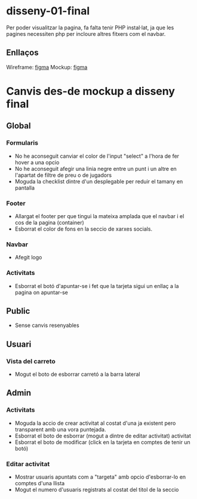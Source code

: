 # disseny-01-final

Per poder visualitzar la pagina, fa falta tenir PHP instal·lat, ja que les pagines necessiten php per incloure altres fitxers com el navbar.
## Enllaços
Wireframe: [figma](https://www.figma.com/file/Eohc1qXOZqw8IQNMXRyoR1/Practica-Final-Disseny?t=bARTFKtD1qkyLkkD-1)
Mockup: [figma](https://www.figma.com/file/SBfDZwlBGPne3Pp2kDnDXd/Practica-Final-Disseny-Mockup?t=bARTFKtD1qkyLkkD-1)

# Canvis des-de mockup a disseny final
## Global
### Formularis
- No he aconseguit canviar el color de l'input "select" a l'hora de fer hover a una opcio
- No he aconseguit afegir una linia negre entre un punt i un altre en l'apartat de filtre de preu o de jugadors
- Moguda la checklist dintre d'un desplegable per reduir el tamany en pantalla
### Footer
- Allargat el footer per que tingui la mateixa amplada que el navbar i el cos de la pagina (container)
- Esborrat el color de fons en la seccio de xarxes socials.

### Navbar
- Afegit logo
### Activitats
- Esborrat el botó d'apuntar-se i fet que la tarjeta sigui un enllaç a la pagina on apuntar-se
## Public
- Sense canvis resenyables
## Usuari
### Vista del carreto
- Mogut el boto de esborrar carretó a la barra lateral

## Admin
### Activitats
- Moguda la accio de crear activitat al costat d'una ja existent pero transparent amb una vora puntejada.
- Esborrat el boto de esborrar (mogut a dintre de editar activitat) activitat
- Esborrat el boto de modificar (click en la tarjeta en comptes de tenir un botó)

### Editar activitat
- Mostrar usuaris apuntats com a "targeta" amb opcio d'esborrar-lo en comptes d'una llista
- Mogut el numero d'usuaris registrats al costat del titol de la seccio